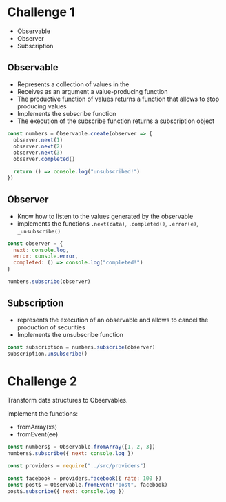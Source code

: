 # Challenge 1

- Observable
- Observer
- Subscription

## Observable

- Represents a collection of values ​​in the
- Receives as an argument a value-producing function
- The productive function of values ​​returns a function that allows to stop producing values
- Implements the subscribe function
- The execution of the subscribe function returns a subscription object

```javascript
const numbers = Observable.create(observer => {
  observer.next(1)
  observer.next(2)
  observer.next(3)
  observer.completed()

  return () => console.log("unsubscribed!")
})
```

## Observer

- Know how to listen to the values ​​generated by the observable
- implements the functions `.next(data)`, `.completed()`, `.error(e)`, `_unsubscribe()`

```javascript
const observer = {
  next: console.log,
  error: console.error,
  completed: () => console.log("completed!")
}

numbers.subscribe(observer)
```

## Subscription

- represents the execution of an observable and allows to cancel the production of securities
- Implements the unsubscribe function

```javascript
const subscription = numbers.subscribe(observer)
subscription.unsubscribe()
```

# Challenge 2

Transform data structures to Observables.

implement the functions:

- fromArray(xs)
- fromEvent(ee)

```javascript
const numbers$ = Observable.fromArray([1, 2, 3])
numbers$.subscribe({ next: console.log })
```

```javascript
const providers = require("../src/providers")

const facebook = providers.facebook({ rate: 100 })
const post$ = Observable.fromEvent("post", facebook)
post$.subscribe({ next: console.log })
```
